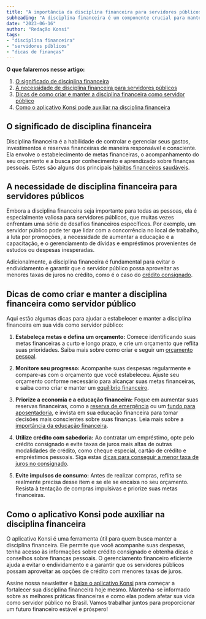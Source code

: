```yaml
---
title: "A importância da disciplina financeira para servidores públicos"
subheading: "A disciplina financeira é um componente crucial para manter uma vida financeira saudável e livre de endividamento."
date: "2023-06-16"
author: "Redação Konsi"
tags:
- "disciplina financeira"
- "servidores públicos"
- "dicas de finanças"
---
```


**O que falaremos nesse artigo:**

1. [O significado de disciplina financeira](#disciplina-financeira)
2. [A necessidade de disciplina financeira para servidores públicos](#necessidade-disciplina)
3. [Dicas de como criar e manter a disciplina financeira como servidor público](#dicas-disciplina)
4. [Como o aplicativo Konsi pode auxiliar na disciplina financeira](#aplicativo-konsi)

## O significado de disciplina financeira <a name="disciplina-financeira"></a>

Disciplina financeira é a habilidade de controlar e gerenciar seus gastos, investimentos e reservas financeiras de maneira responsável e consciente. Ela envolve o estabelecimento de metas financeiras, o acompanhamento do seu orçamento e a busca por conhecimento e aprendizado sobre finanças pessoais. Estes são alguns dos principais [hábitos financeiros saudáveis](/4-habitos-financeiros-saudaveis-servidor-publico.md).


## A necessidade de disciplina financeira para servidores públicos <a name="necessidade-disciplina"></a>

Embora a disciplina financeira seja importante para todas as pessoas, ela é especialmente valiosa para servidores públicos, que muitas vezes enfrentam uma série de desafios financeiros específicos. Por exemplo, um servidor público pode ter que lidar com a concorrência no local de trabalho, a luta por promoções, a necessidade de aumentar a educação e a capacitação, e o gerenciamento de dívidas e empréstimos provenientes de estudos ou despesas inesperadas.

Adicionalmente, a disciplina financeira é fundamental para evitar o endividamento e garantir que o servidor público possa aproveitar as menores taxas de juros no crédito, como é o caso do [crédito consignado](/5-motivos-para-escolher-o-credito-consignado-publico.md).

## Dicas de como criar e manter a disciplina financeira como servidor público <a name="dicas-disciplina"></a>

Aqui estão algumas dicas para ajudar a estabelecer e manter a disciplina financeira em sua vida como servidor público:

1. **Estabeleça metas e defina um orçamento:** Comece identificando suas metas financeiras a curto e longo prazo, e crie um orçamento que reflita suas prioridades. Saiba mais sobre como criar e seguir um [orçamento pessoal](/como-criar-e-seguir-um-oramento-financeiro-pessoal-para-servidores-pblicos.md).

2. **Monitore seu progresso:** Acompanhe suas despesas regularmente e compare-as com o orçamento que você estabeleceu. Ajuste seu orçamento conforme necessário para alcançar suas metas financeiras, e saiba como criar e manter um [equilíbrio financeiro](/como-criar-e-manter-o-equilbrio-financeiro-um-guia-para-servidores-pblicos.md).

3. **Priorize a economia e a educação financeira:** Foque em aumentar suas reservas financeiras, como a [reserva de emergência](/a-importncia-da-reserva-de-emergncia-e-como-constru-la-com-inteligncia-financeira.md) ou um [fundo para aposentadoria](/como-criar-um-fundo-para-aposentadoria-guia-completo-para-servidores-pblicos.md), e invista em sua educação financeira para tomar decisões mais conscientes sobre suas finanças. Leia mais sobre a [importância da educação financeira](/a-importncia-da-educao-financeira-para-servidores-pblicos-e-como-implement-la-em-sua-vida.md).

4. **Utilize crédito com sabedoria:** Ao contratar um empréstimo, opte pelo crédito consignado e evite taxas de juros mais altas de outras modalidades de crédito, como cheque especial, cartão de crédito e empréstimos pessoais. Siga estas [dicas para conseguir a menor taxa de juros no consignado](/7-dicas-para-conseguir-a-menor-taxa-de-juros-no-consignado.md).

5. **Evite impulsos de consumo:** Antes de realizar compras, reflita se realmente precisa desse item e se ele se encaixa no seu orçamento. Resista à tentação de compras impulsivas e priorize suas metas financeiras.

## Como o aplicativo Konsi pode auxiliar na disciplina financeira <a name="aplicativo-konsi"></a>

O aplicativo Konsi é uma ferramenta útil para quem busca manter a disciplina financeira. Ele permite que você acompanhe suas despesas, tenha acesso às informações sobre crédito consignado e obtenha dicas e conselhos sobre finanças pessoais. O gerenciamento financeiro eficiente ajuda a evitar o endividamento e a garantir que os servidores públicos possam aproveitar as opções de crédito com menores taxas de juros.

Assine nossa newsletter e [baixe o aplicativo Konsi](https://konsi.com.br/app) para começar a fortalecer sua disciplina financeira hoje mesmo. Mantenha-se informado sobre as melhores práticas financeiras e como elas podem afetar sua vida como servidor público no Brasil. Vamos trabalhar juntos para proporcionar um futuro financeiro estável e próspero!